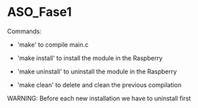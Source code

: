 # ASO_Fase1

Commands:

- 'make' to compile main.c

- 'make install' to install the module in the Raspberry

- 'make uninstall' to uninstall the module in the Raspberry

- 'make clean' to delete and clean the previous compilation

WARNING: Before each new installation we have to uninstall first
